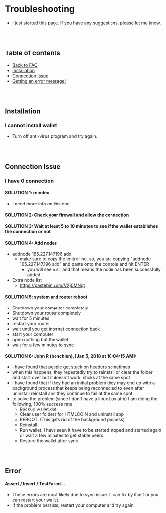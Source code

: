# Troubleshooting
* I just started this page.  If you have any suggestions, please let me know.

<br/><br/>

## Table of contents
* [Back to FAQ](https://github.com/richardjoo/HTMLCOIN/tree/master/FAQ#htmlcoin-frequently-asked-questions)
* [Installation](#iinstallation)
* [Connection Issue](#connection-issue)
* [Getting an error message!](#error)

<br/><br/>

## Installation
### I cannot install wallet
  * Turn off anti-virus program and try again.



<br/><br/>

## Connection Issue
### I have 0 connection
#### SOLUTION 1: reindex
  - I need more info on this one.

#### SOLUTION 2: Check your firewall and allow the connection
#### SOLUTION 3: Wait at least 5 to 10 minutes to see if the wallet establishes the connection or not
#### SOLUTION 4: Add nodes
  - addnode 165.227.147.196 add
    - make sure to copy the enitre line.  so, you are copying "addnode 165.227.147.196 add" and paste onto the console and hit ENTER
      - you will see `null` and that means the node has been successfully added.
  - Extra node list
    - https://pastebin.com/VXj0MNqt

#### SOLUTION 5: system and router reboot
  - Shutdown your computer completely
  - Shutdown your router completely
  - wait for 5 minutes
  - restart your router
  - wait until you get internet connection back
  - start your computer
  - open nothing but the wallet
  - wait for a few minutes to sync

#### SOLUTION 6: John R (bonchien), [Jan 5, 2018 at 10:04:15 AM]:
  - I have found that people get stuck on headers sometimes
  - when this happens, they repeatedly try to reinstall or clear the folder and start over but it doesn't work, sticks at the same spot
  - I have found that if they had an initial problem they may end up with a background process that keeps being reconnected to even after uninstall reinstall and they continue to fail at the same spot
  - to solve the problem (since I don't have a linux box atm) I am doing the following, 100% success rate
    - Backup wallet.dat
    - Clear user folders for HTMLCOIN and uninstall app
    - REBOOT.  (This gets rid of the background process)
    - Reinstall
    - Run wallet.  I have seen it have to be started stoped and started again or wait a few minutes to get stable peers.
    - Restore the wallet after sync.

<br/><br/>

## Error
#### Assert / Insert / TestFailed...
  * These errors are most likely due to sync issue.  It can fix by itself or you can restart your wallet.
  * If the problem persists, restart your computer and try again.

<br/><br/>

